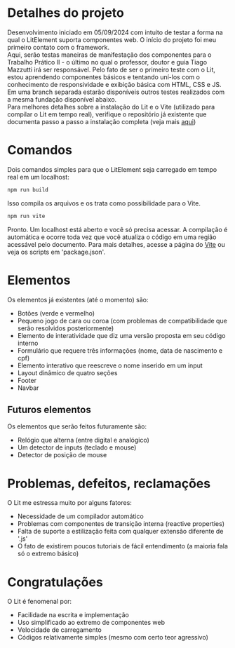 # Detalhes do projeto
Desenvolvimento iniciado em 05/09/2024 com intuito de testar a forma na qual o LitElement suporta componentes web. O início do projeto foi meu primeiro contato com o framework. <br>
Aqui, serão testas maneiras de manifestação dos componentes para o Trabalho Prático II - o último no qual o professor, doutor e guia Tiago Mazzutti irá ser responsável. Pelo fato de ser o primeiro teste com o Lit, estou aprendendo componentes básicos e tentando uní-los com o conhecimento de responsividade e exibição básica com HTML, CSS e JS. <br>
Em uma branch separada estarão disponíveis outros testes realizados com a mesma fundação disponível abaixo. <br>
Para melhores detalhes sobre a instalação do Lit e o Vite (utilizado para compilar o Lit em tempo real), verifique o repositório já existente que documenta passo a passo a instalação completa (veja mais [aqui](https://github.com/vichsort/LitElement))

# Comandos
Dois comandos simples para que o LitElement seja carregado em tempo real em um localhost:
 
```bash
npm run build
```

Isso compila os arquivos e os trata como possibilidade para o Vite.

```bash
npm run vite
```
Pronto. Um localhost está aberto e você só precisa acessar. A compilação é automática e ocorre toda vez que você atualiza o código em uma região acessável pelo documento. Para mais detalhes, acesse a página do [Vite](https://vitejs.dev/) ou veja os scripts em 'package.json'.

# Elementos
Os elementos já existentes (até o momento) são:
- Botões (verde e vermelho)
- Pequeno jogo de cara ou coroa (com problemas de compatibilidade que serão resolvidos posteriormente)
- Elemento de interatividade que diz uma versão proposta em seu código interno
- Formulário que requere três informações (nome, data de nascimento e cpf)
- Elemento interativo que reescreve o nome inserido em um input
- Layout dinâmico de quatro seções
- Footer
- Navbar

## Futuros elementos
Os elementos que serão feitos futuramente são:
- Relógio que alterna (entre digital e analógico)
- Um detector de inputs (teclado e mouse)
- Detector de posição de mouse

# Problemas, defeitos, reclamações
O Lit me estressa muito por alguns fatores:
- Necessidade de um compilador automático
- Problemas com componentes de transição interna (reactive properties)
- Falta de suporte a estilização feita com qualquer extensão diferente de '.js'
- O fato de existirem poucos tutoriais de fácil entendimento (a maioria fala só o extremo básico)

# Congratulações
O Lit é fenomenal por:
- Facilidade na escrita e implementação
- Uso simplificado ao extremo de componentes web
- Velocidade de carregamento
- Códigos relativamente simples (mesmo com certo teor agressivo)

